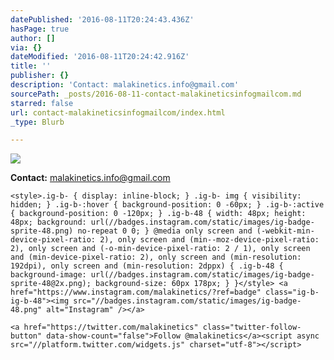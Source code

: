 ```yaml
---
datePublished: '2016-08-11T20:24:43.436Z'
hasPage: true
author: []
via: {}
dateModified: '2016-08-11T20:24:42.916Z'
title: ''
publisher: {}
description: 'Contact: malakinetics.info@gmail.com'
sourcePath: _posts/2016-08-11-contact-malakineticsinfogmailcom.md
starred: false
url: contact-malakineticsinfogmailcom/index.html
_type: Blurb

---
```

![](https://the-grid-user-content.s3-us-west-2.amazonaws.com/8a7ae632-60e0-478f-b54b-ee9c4c1be735.png)

**Contact:** malakinetics.info@gmail.com

    <style>.ig-b- { display: inline-block; } .ig-b- img { visibility: hidden; } .ig-b-:hover { background-position: 0 -60px; } .ig-b-:active { background-position: 0 -120px; } .ig-b-48 { width: 48px; height: 48px; background: url(//badges.instagram.com/static/images/ig-badge-sprite-48.png) no-repeat 0 0; } @media only screen and (-webkit-min-device-pixel-ratio: 2), only screen and (min--moz-device-pixel-ratio: 2), only screen and (-o-min-device-pixel-ratio: 2 / 1), only screen and (min-device-pixel-ratio: 2), only screen and (min-resolution: 192dpi), only screen and (min-resolution: 2dppx) { .ig-b-48 { background-image: url(//badges.instagram.com/static/images/ig-badge-sprite-48@2x.png); background-size: 60px 178px; } }</style> <a href="https://www.instagram.com/malakinetics/?ref=badge" class="ig-b- ig-b-48"><img src="//badges.instagram.com/static/images/ig-badge-48.png" alt="Instagram" /></a>

    <a href="https://twitter.com/malakinetics" class="twitter-follow-button" data-show-count="false">Follow @malakinetics</a><script async src="//platform.twitter.com/widgets.js" charset="utf-8"></script>